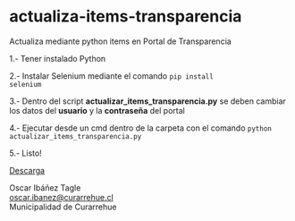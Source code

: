 # actualiza-items-transparencia

 Actualiza mediante python items en Portal de Transparencia

1.- Tener instalado Python

2.- Instalar Selenium mediante el comando <code>pip install selenium</code>

3.- Dentro del script <b>actualizar_items_transparencia.py</b> se deben cambiar los datos del <b>usuario</b> y la <b>contraseña</b> del portal

4.- Ejecutar desde un cmd dentro de la carpeta con el comando <code>python actualizar_items_transparencia.py</code>

5.- Listo!

<a href="https://github.com/oibz/actualiza-items-transparencia/archive/refs/heads/main.zip">Descarga</a>


Oscar Ibáñez Tagle<br>
oscar.ibanez@curarrehue.cl<br>
Municipalidad de Curarrehue
